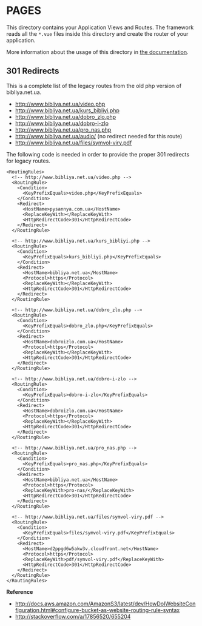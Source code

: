 # PAGES

This directory contains your Application Views and Routes.
The framework reads all the `*.vue` files inside this directory and create the router of your application.

More information about the usage of this directory in [the documentation](https://nuxtjs.org/guide/routing).

## 301 Redirects

This is a complete list of the legacy routes from the old php version of bibliya.net.ua.

- http://www.bibliya.net.ua/video.php
- http://www.bibliya.net.ua/kurs_bibliyi.php
- http://www.bibliya.net.ua/dobro_zlo.php
- http://www.bibliya.net.ua/dobro-i-zlo
- http://www.bibliya.net.ua/pro_nas.php
- http://www.bibliya.net.ua/audio/ (no redirect needed for this route)
- http://www.bibliya.net.ua/files/symvol-viry.pdf

The following code is needed in order to provide the proper 301 redirects for legacy routes.

```
<RoutingRules>
  <!-- http://www.bibliya.net.ua/video.php -->
  <RoutingRule>
    <Condition>
      <KeyPrefixEquals>video.php</KeyPrefixEquals>
    </Condition>
    <Redirect>
      <HostName>pysannya.com.ua</HostName>
      <ReplaceKeyWith></ReplaceKeyWith>
      <HttpRedirectCode>301</HttpRedirectCode>
    </Redirect>
  </RoutingRule>

  <!-- http://www.bibliya.net.ua/kurs_bibliyi.php -->
  <RoutingRule>
    <Condition>
      <KeyPrefixEquals>kurs_bibliyi.php</KeyPrefixEquals>
    </Condition>
    <Redirect>
      <HostName>bibliya.net.ua</HostName>
      <Protocol>https</Protocol>
      <ReplaceKeyWith></ReplaceKeyWith>
      <HttpRedirectCode>301</HttpRedirectCode>
    </Redirect>
  </RoutingRule>

  <!-- http://www.bibliya.net.ua/dobro_zlo.php -->
  <RoutingRule>
    <Condition>
      <KeyPrefixEquals>dobro_zlo.php</KeyPrefixEquals>
    </Condition>
    <Redirect>
      <HostName>dobroizlo.com.ua</HostName>
      <Protocol>https</Protocol>
      <ReplaceKeyWith></ReplaceKeyWith>
      <HttpRedirectCode>301</HttpRedirectCode>
    </Redirect>
  </RoutingRule>

  <!-- http://www.bibliya.net.ua/dobro-i-zlo -->
  <RoutingRule>
    <Condition>
      <KeyPrefixEquals>dobro-i-zlo</KeyPrefixEquals>
    </Condition>
    <Redirect>
      <HostName>dobroizlo.com.ua</HostName>
      <Protocol>https</Protocol>
      <ReplaceKeyWith></ReplaceKeyWith>
      <HttpRedirectCode>301</HttpRedirectCode>
    </Redirect>
  </RoutingRule>

  <!-- http://www.bibliya.net.ua/pro_nas.php -->
  <RoutingRule>
    <Condition>
      <KeyPrefixEquals>pro_nas.php</KeyPrefixEquals>
    </Condition>
    <Redirect>
      <HostName>bibliya.net.ua</HostName>
      <Protocol>https</Protocol>
      <ReplaceKeyWith>pro-nas/</ReplaceKeyWith>
      <HttpRedirectCode>301</HttpRedirectCode>
    </Redirect>
  </RoutingRule>

  <!-- http://www.bibliya.net.ua/files/symvol-viry.pdf -->
  <RoutingRule>
    <Condition>
      <KeyPrefixEquals>files/symvol-viry.pdf</KeyPrefixEquals>
    </Condition>
    <Redirect>
      <HostName>d2ppgd6w5akw3v.cloudfront.net</HostName>
      <Protocol>https</Protocol>
      <ReplaceKeyWith>pdf/symvol-viry.pdf</ReplaceKeyWith>
      <HttpRedirectCode>301</HttpRedirectCode>
    </Redirect>
  </RoutingRule>
</RoutingRules>
```

**Reference**

- http://docs.aws.amazon.com/AmazonS3/latest/dev/HowDoIWebsiteConfiguration.html#configure-bucket-as-website-routing-rule-syntax
- http://stackoverflow.com/a/17856520/655204
